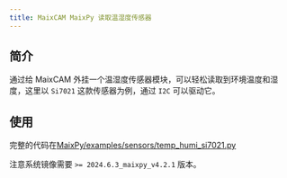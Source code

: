 ```yaml
---
title: MaixCAM MaixPy 读取温湿度传感器
---
```


## 简介

通过给 MaixCAM 外挂一个温湿度传感器模块，可以轻松读取到环境温度和湿度，这里以 `Si7021` 这款传感器为例，通过 `I2C` 可以驱动它。

## 使用

完整的代码在[MaixPy/examples/sensors/temp_humi_si7021.py](https://github.com/sipeed/MaixPy/blob/main/examples/sensors/temp_humi_si7021.py)

注意系统镜像需要 `>= 2024.6.3_maixpy_v4.2.1` 版本。

